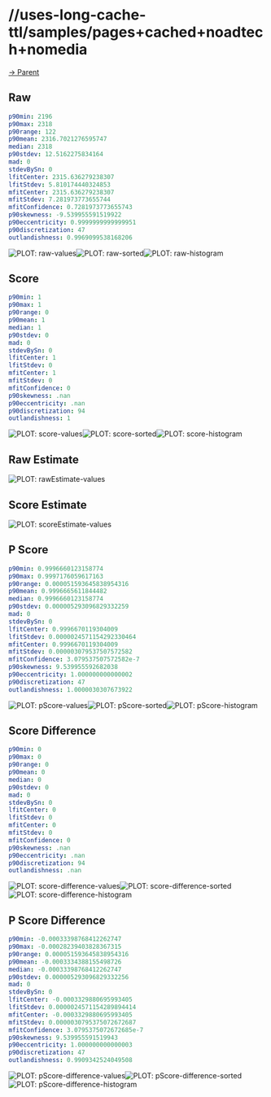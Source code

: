 
# //uses-long-cache-ttl/samples/pages+cached+noadtech+nomedia

[→ Parent](../..)


## Raw


```yaml
p90min: 2196
p90max: 2318
p90range: 122
p90mean: 2316.7021276595747
median: 2318
p90stdev: 12.5162275834164
mad: 0
stdevBySn: 0
lfitCenter: 2315.636279238307
lfitStdev: 5.810174440324853
mfitCenter: 2315.636279238307
mfitStdev: 7.281973773655744
mfitConfidence: 0.7281973773655743
p90skewness: -9.539955591519922
p90eccentricity: 0.9999999999999951
p90discretization: 47
outlandishness: 0.9969099538168206

```

![PLOT: raw-values](./raw/values.svg)![PLOT: raw-sorted](./raw/sorted.svg)![PLOT: raw-histogram](./raw/histogram.svg)
## Score


```yaml
p90min: 1
p90max: 1
p90range: 0
p90mean: 1
median: 1
p90stdev: 0
mad: 0
stdevBySn: 0
lfitCenter: 1
lfitStdev: 0
mfitCenter: 1
mfitStdev: 0
mfitConfidence: 0
p90skewness: .nan
p90eccentricity: .nan
p90discretization: 94
outlandishness: 1

```

![PLOT: score-values](./score/values.svg)![PLOT: score-sorted](./score/sorted.svg)![PLOT: score-histogram](./score/histogram.svg)
## Raw Estimate

![PLOT: rawEstimate-values](./rawEstimate/values.svg)
## Score Estimate

![PLOT: scoreEstimate-values](./scoreEstimate/values.svg)
## P Score


```yaml
p90min: 0.9996660123158774
p90max: 0.9997176059617163
p90range: 0.000051593645838954316
p90mean: 0.9996665611844482
median: 0.9996660123158774
p90stdev: 0.000005293096829332259
mad: 0
stdevBySn: 0
lfitCenter: 0.9996670119304009
lfitStdev: 0.0000024571154292330464
mfitCenter: 0.9996670119304009
mfitStdev: 0.000003079537507572582
mfitConfidence: 3.079537507572582e-7
p90skewness: 9.539955592682038
p90eccentricity: 1.000000000000002
p90discretization: 47
outlandishness: 1.0000030307673922

```

![PLOT: pScore-values](./pScore/values.svg)![PLOT: pScore-sorted](./pScore/sorted.svg)![PLOT: pScore-histogram](./pScore/histogram.svg)
## Score Difference


```yaml
p90min: 0
p90max: 0
p90range: 0
p90mean: 0
median: 0
p90stdev: 0
mad: 0
stdevBySn: 0
lfitCenter: 0
lfitStdev: 0
mfitCenter: 0
mfitStdev: 0
mfitConfidence: 0
p90skewness: .nan
p90eccentricity: .nan
p90discretization: 94
outlandishness: .nan

```

![PLOT: score-difference-values](./score-difference/values.svg)![PLOT: score-difference-sorted](./score-difference/sorted.svg)![PLOT: score-difference-histogram](./score-difference/histogram.svg)
## P Score Difference


```yaml
p90min: -0.00033398768412262747
p90max: -0.00028239403828367315
p90range: 0.000051593645838954316
p90mean: -0.0003334388155498726
median: -0.00033398768412262747
p90stdev: 0.000005293096829332256
mad: 0
stdevBySn: 0
lfitCenter: -0.0003329880695993405
lfitStdev: 0.0000024571154289894414
mfitCenter: -0.0003329880695993405
mfitStdev: 0.0000030795375072672687
mfitConfidence: 3.0795375072672685e-7
p90skewness: 9.539955591519943
p90eccentricity: 1.000000000000003
p90discretization: 47
outlandishness: 0.9909342524049508

```

![PLOT: pScore-difference-values](./pScore-difference/values.svg)![PLOT: pScore-difference-sorted](./pScore-difference/sorted.svg)![PLOT: pScore-difference-histogram](./pScore-difference/histogram.svg)